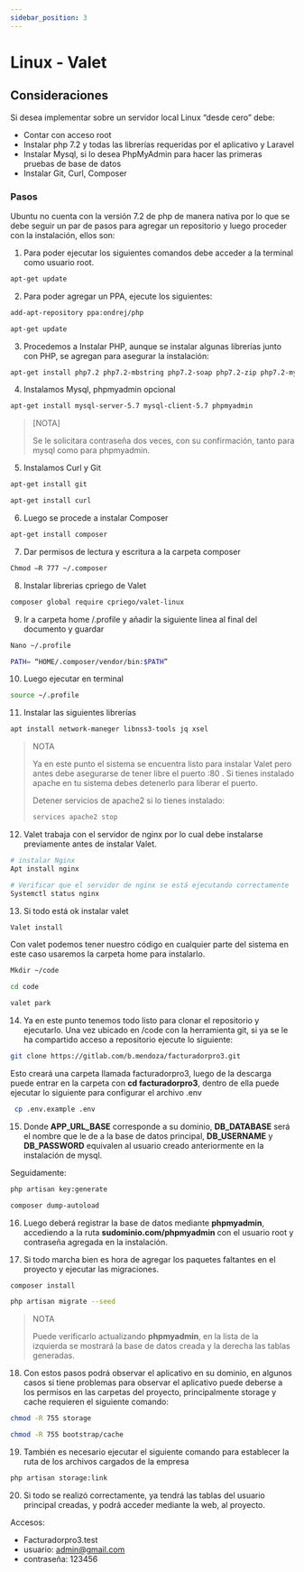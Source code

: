 ```yaml
---
sidebar_position: 3
---
```


# Linux - Valet

## Consideraciones

Si desea implementar sobre un servidor local Linux “desde cero” debe:

- Contar con acceso root
- Instalar php 7.2 y todas las librerías requeridas por el aplicativo y Laravel
- Instalar Mysql, si lo desea PhpMyAdmin para hacer las primeras pruebas de base de datos
- Instalar Git, Curl, Composer

### Pasos

Ubuntu no cuenta con la versión 7.2 de php de manera nativa por lo que se debe seguir un par de pasos para agregar un repositorio y luego proceder con la instalación, ellos son:

1. Para poder ejecutar los siguientes comandos debe acceder a la terminal como usuario root.

```bash
apt-get update
```

2. Para poder agregar un PPA, ejecute los siguientes:

```bash
add-apt-repository ppa:ondrej/php

apt-get update
```

3. Procedemos a Instalar PHP, aunque se instalar algunas librerías junto con PHP, se agregan para asegurar la instalación:

```bash
apt-get install php7.2 php7.2-mbstring php7.2-soap php7.2-zip php7.2-mysql php7.2-curl php7.2-gd php7.2-xml php7.2-mcrypt
```

4. Instalamos Mysql, phpmyadmin opcional

```bash
apt-get install mysql-server-5.7 mysql-client-5.7 phpmyadmin
```
> [NOTA]
>
>Se le solicitara contraseña dos veces, con su confirmación, tanto para mysql como para phpmyadmin.

5. Instalamos Curl y Git

```bash
apt-get install git

apt-get install curl
```

6. Luego se procede a instalar Composer

```bash
apt-get install composer
```

7. Dar permisos de lectura y escritura a la carpeta composer

```bash
Chmod –R 777 ~/.composer
```

8. Instalar librerias cpriego de Valet

```bash
composer global require cpriego/valet-linux
```

9. Ir a carpeta home /.profile y añadir la siguiente linea al final del documento y guardar

```bash
Nano ~/.profile

PATH= “HOME/.composer/vendor/bin:$PATH”
```

10. Luego ejecutar en terminal

```bash
source ~/.profile
```

11. Instalar las siguientes librerías

```bash
apt install network-maneger libnss3-tools jq xsel
```
> NOTA
>
>Ya en este punto el sistema se encuentra listo para instalar Valet pero antes debe asegurarse de tener libre el puerto :80 . Si tienes instalado apache en tu sistema debes detenerlo para liberar el puerto.
>
>Detener servicios de apache2 si lo tienes instalado:
> ```bash 
>services apache2 stop
>```

12. Valet trabaja con el servidor de nginx por lo cual debe instalarse previamente antes de instalar Valet.

```bash
# instalar Nginx
Apt install nginx

# Verificar que el servidor de nginx se está ejecutando correctamente
Systemctl status nginx
```

13. Si todo está ok instalar valet

```bash
Valet install
```

Con valet podemos tener nuestro código en cualquier parte del sistema en este caso usaremos la carpeta home para instalarlo.

```bash
Mkdir ~/code

cd code

valet park
```

14. Ya en este punto tenemos todo listo para clonar el repositorio y ejecutarlo. Una vez ubicado en /code con la herramienta git, si ya se le ha compartido acceso a repositorio ejecute lo siguiente:

```bash
git clone https://gitlab.com/b.mendoza/facturadorpro3.git
```

Esto creará una carpeta llamada facturadorpro3, luego de la descarga puede entrar en la carpeta con **cd facturadorpro3**, dentro de ella puede ejecutar lo siguiente para configurar el archivo .env

```bash
 cp .env.example .env
```

15. Donde **APP_URL_BASE** corresponde a su dominio, **DB_DATABASE** será el nombre que le de a la base de datos principal, **DB_USERNAME** y **DB_PASSWORD** equivalen al usuario creado anteriormente en la instalación de mysql.

Seguidamente:

```bash
php artisan key:generate

composer dump-autoload
```

16. Luego deberá registrar la base de datos mediante **phpmyadmin**, accediendo a la ruta **sudominio.com/phpmyadmin** con el usuario root y contraseña agregada en la instalación.

17. Si todo marcha bien es hora de agregar los paquetes faltantes en el proyecto y ejecutar las migraciones.

```bash
composer install

php artisan migrate --seed
```

>NOTA
>
>Puede verificarlo actualizando **phpmyadmin**, en la lista de la izquierda se mostrará la base de datos creada y la derecha las tablas generadas.

18. Con estos pasos podrá observar el aplicativo en su dominio, en algunos casos si tiene problemas para observar el aplicativo puede deberse a los permisos en las carpetas del proyecto, principalmente storage y cache requieren el siguiente comando:

```bash
chmod -R 755 storage

chmod -R 755 bootstrap/cache
```

19. También es necesario ejecutar el siguiente comando para establecer la ruta de los archivos cargados de la empresa

```bash
php artisan storage:link
```

20. Si todo se realizó correctamente, ya tendrá las tablas del usuario principal creadas, y podrá acceder mediante la web, al proyecto.

Accesos:
 - Facturadorpro3.test
 - usuario: admin@gmail.com
 - contraseña: 123456